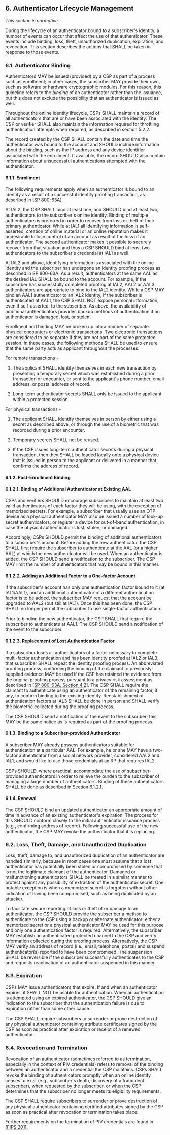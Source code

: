 <a name="sec6"></a>

## 6. Authenticator Lifecycle Management

*This section is normative.*

During the lifecycle of an authenticator bound to a subscriber's identity, a number of events can occur that affect the use of that authenticator. These events include binding, loss, theft, unauthorized duplication, expiration, and revocation. This section describes the actions that SHALL be taken in response to those events.

### <a name="binding"></a>6.1. Authenticator Binding

Authenticators MAY be issued (provided) by a CSP as part of a process such as enrollment; in other cases, the subscriber MAY provide their own, such as software or hardware cryptographic modules. For this reason, this guideline refers to the *binding* of an authenticator rather than the issuance, but this does not exclude the possibility that an authenticator is issued as well.

Throughout the online identity lifecycle, CSPs SHALL maintain a record of all authenticators that are or have been associated with the identity. The CSP or verifier SHALL also maintain the information required for throttling authentication attempts when required, as described in section 5.2.2.

The record created by the CSP SHALL contain the date and time the authenticator was bound to the account and SHOULD include information about the binding, such as the IP address and any device identifier associated with the enrollment. If available, the record SHOULD also contain information about unsuccessful authentications attempted with the authenticator.

#### 6.1.1. Enrollment

The following requirements apply when an authenticator is bound to an identity as a result of a successful identity proofing transaction, as described in [[SP 800-63A]](sp800-63a.html).

At IAL2, the CSP SHALL bind at least one, and SHOULD bind at least two, authenticators to the subscriber's online identity. Binding of multiple authenticators is preferred in order to recover from loss or theft of their primary authenticator. While at IAL1 all identifying information is self-asserted, creation of online material or an online reputation makes it undesirable to lose control of an account as result of the loss of an authenticator. The second authenticator makes it possible to securely recover from that situation and thus a CSP SHOULD bind at least two authenticators to the subscriber's credential at IAL1 as well.

At IAL2 and above, identifying information is associated with the online identity and the subscriber has undergone an identity proofing process as described in SP 800-63A. As a result, authenticators at the same AAL as the desired IAL SHALL be bound to the account. For example, if the subscriber has successfully completed proofing at IAL2, AAL2 or AAL3 authenticators are appropriate to bind to the IAL2 identity. While a CSP MAY bind an AAL1 authenticator to an IAL2 identity, if the subscriber is authenticated at AAL1, the CSP SHALL NOT expose personal information, even if self-asserted, to the subscriber. As above, the availability of additional authenticators provides backup methods of authentication if an authenticator is damaged, lost, or stolen.

Enrollment and binding MAY be broken up into a number of separate physical encounters or electronic transactions. Two electronic transactions are considered to be separate if they are not part of the same protected session. In these cases, the following methods SHALL be used to ensure that the same party acts as applicant throughout the processes:

For remote transactions -

1. The applicant SHALL identify themselves in each new transaction by presenting a temporary secret which was established during a prior transaction or encounter, or sent to the applicant's phone number, email address, or postal address of record.	

2. Long-term authenticator secrets SHALL only be issued to the applicant within a protected session.

For physical transactions -

1. The applicant SHALL identify themselves in person by either using a secret as described above, or through the use of a biometric that was recorded during a prior encounter.	

2. Temporary secrets SHALL not be reused.

3. If the CSP issues long-term authenticator secrets during a physical transaction, then they SHALL be loaded locally onto a physical device that is issued in person to the applicant or delivered in a manner that confirms the address of record.


#### <a name="post-enroll-bind"></a> 6.1.2. Post-Enrollment Binding

#### 6.1.2.1. Binding of Additional Authenticator at Existing AAL

CSPs and verifiers SHOULD encourage subscribers to maintain at least two valid authenticators of each factor they will be using, with the exception of memorized secrets. For example, a subscriber that usually uses an OTP device as a physical authenticator MAY also be issued a number of look-up secret authenticators, or register a device for out-of-band authentication, in case the physical authenticator is lost, stolen, or damaged.

Accordingly, CSPs SHOULD permit the binding of additional authenticators to a subscriber's account. Before adding the new authenticator, the CSP SHALL first require the subscriber to authenticate at the AAL (or a higher AAL) at which the new authenticator will be used. When an authenticator is added, the CSP SHOULD send a notification to the subscriber. The CSP MAY limit the number of authenticators that may be bound in this manner.

#### 6.1.2.2. Adding an Additional Factor to a One-factor Account

If the subscriber's account has only one authentication factor bound to it (at IAL1/AAL1), and an additional authenticator of a different authentication factor is to be added, the subscriber MAY request that the account be upgraded to AAL2 (but still at IAL1). Once this has been done, the CSP SHALL no longer permit the subscriber to use single-factor authentication.

Prior to binding the new authenticator, the CSP SHALL first require the subscriber to authenticate at AAL1. The CSP SHOULD send a notification of the event to the subscriber.

#### 6.1.2.3. Replacement of Lost Authentication Factor

If a subscriber loses all authenticators of a factor necessary to complete multi-factor authentication and has been identity proofed at IAL2 or IAL3, that subscriber SHALL repeat the identity proofing process. An abbreviated proofing process, confirming the binding of the claimant to previously-supplied evidence MAY be used if the CSP has retained the evidence from the original proofing process pursuant to a privacy risk assessment as described in [[SP 800-63A, Section 4.2]](sp800-63a.html#genProofReqs). The CSP SHALL require the claimant to authenticate using an authenticator of the remaining factor, if any, to confirm binding to the existing identity. Reestablishment of authentication factors at IAL3 SHALL be done in person and SHALL verify the biometric collected during the proofing process.

The CSP SHOULD send a notification of the event to the subscriber; this MAY be the same notice as is required as part of the proofing process.

#### 6.1.3. Binding to a Subscriber-provided Authenticator

A subscriber MAY already possess authenticators suitable for authentication at a particular AAL. For example, he or she MAY have a two-factor authenticator from a social network provider, considered AAL2 and IAL1, and would like to use those credentials at an RP that requires IAL2.

CSPs SHOULD, where practical, accommodate the use of subscriber-provided authenticators in order to relieve the burden to the subscriber of managing a large number of authenticators. Binding of these authenticators SHALL be done as described in [Section 6.1.2.1](#post-enroll-bind).

#### 6.1.4. Renewal

The CSP SHOULD bind an updated authenticator an appropriate amount of time in advance of an existing authenticator's expiration. The process for this SHOULD conform closely to the initial authenticator issuance process (e.g., confirming address of record). Following successful use of the new authenticator, the CSP MAY revoke the authenticator that it is replacing.

### 6.2. Loss, Theft, Damage, and Unauthorized Duplication

Loss, theft, damage to, and unauthorized duplication of an authenticator are handled similarly, because in most cases one must assume that a lost authenticator has potentially been stolen or compromised by someone that is not the legitimate claimant of the authenticator. Damaged or malfunctioning authenticators SHALL be treated in a similar manner to protect against any possibility of extraction of the authenticator secret. One notable exception is when a memorized secret is forgotten without other indication of having been compromised, such as being duplicated by an attacker. 

To facilitate secure reporting of loss or theft of or damage to an authenticator, the CSP SHOULD provide the subscriber a method to authenticate to the CSP using a backup or alternate authenticator; either a memorized secret or a physical authenticator MAY be used for this purpose and only one authentication factor is required. Alternatively, the subscriber MAY establish an authenticated protected channel to the CSP and verify information collected during the proofing process. Alternatively, the CSP MAY verify an address of record (i.e., email, telephone, postal) and suspend authenticator(s) reported to have been compromised. The suspension SHALL be reversible if the subscriber successfully authenticates to the CSP and requests reactivation of an authenticator suspended in this manner.

### 6.3. Expiration

CSPs MAY issue authenticators that expire. If and when an authenticator expires, it SHALL NOT be usable for authentication. When an authentication is attempted using an expired authenticator, the CSP SHOULD give an indication to the subscriber that the authentication failure is due to expiration rather than some other cause.

The CSP SHALL require subscribers to surrender or prove destruction of any physical authenticator containing attribute certificates signed by the CSP as soon as practical after expiration or receipt of a renewed authenticator.

### 6.4. Revocation and Termination

Revocation of an authenticator (sometimes referred to as termination, especially in the context of PIV credentials) refers to removal of the binding between an authenticator and a credential the CSP maintains. 
CSPs SHALL revoke the binding of authenticators promptly when an online identity ceases to exist (e.g., subscriber's death, discovery of a fraudulent subscriber), when requested by the subscriber, or when the CSP determines that the subscriber no longer meets its eligibility requirements.

The CSP SHALL require subscribers to surrender or prove destruction of any physical authenticator containing certified attributes signed by the CSP as soon as practical after revocation or termination takes place.

Further requirements on the termination of PIV credentials are found in [[FIPS 201]](#FIPS201).
